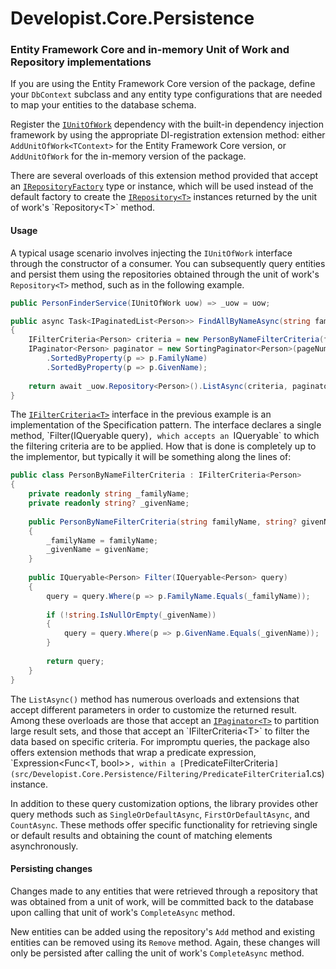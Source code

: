 # Developist.Core.Persistence

### Entity Framework Core and in-memory Unit of Work and Repository implementations

If you are using the Entity Framework Core version of the package, define your `DbContext` subclass and any entity type configurations that are needed to map your entities to the database schema.

Register the [`IUnitOfWork`](src/Developist.Core.Persistence/IUnitOfWork.cs) dependency with the built-in dependency injection framework by using the appropriate DI-registration extension method: either `AddUnitOfWork<TContext>` for the Entity Framework Core version, or `AddUnitOfWork` for the in-memory version of the package.

There are several overloads of this extension method provided that accept an [`IRepositoryFactory`](src/Developist.Core.Persistence/IRepositoryFactory.cs) type or instance, which will be used instead of the default factory to create the [`IRepository<T>`](src/Developist.Core.Persistence/IRepository`1.cs) instances returned by the unit of work's `Repository<T>` method.

#### Usage

A typical usage scenario involves injecting the `IUnitOfWork` interface through the constructor of a consumer. You can subsequently query entities and persist them using the repositories obtained through the unit of work's `Repository<T>` method, such as in the following example.

```csharp
public PersonFinderService(IUnitOfWork uow) => _uow = uow;

public async Task<IPaginatedList<Person>> FindAllByNameAsync(string familyName, string? givenName = default, int? pageNumber = 1)
{
    IFilterCriteria<Person> criteria = new PersonByNameFilterCriteria(familyName, givenName);
    IPaginator<Person> paginator = new SortingPaginator<Person>(pageNumber, pageSize: 10)
        .SortedByProperty(p => p.FamilyName)
        .SortedByProperty(p => p.GivenName);
    
    return await _uow.Repository<Person>().ListAsync(criteria, paginator);
}
```

The [`IFilterCriteria<T>`](src/Developist.Core.Persistence/Filtering/IFilterCriteria`1.cs) interface in the previous example is an implementation of the Specification pattern. The interface declares a single method, `Filter(IQueryable<T> query)`, which accepts an `IQueryable<T>` to which the filtering criteria are to be applied. How that is done is completely up to the implementor, but typically it will be something along the lines of:

```csharp
public class PersonByNameFilterCriteria : IFilterCriteria<Person>
{
    private readonly string _familyName;
    private readonly string? _givenName;
    
    public PersonByNameFilterCriteria(string familyName, string? givenName = default)
    {
        _familyName = familyName;
        _givenName = givenName;
    }
    
    public IQueryable<Person> Filter(IQueryable<Person> query) 
    {
        query = query.Where(p => p.FamilyName.Equals(_familyName));
            
        if (!string.IsNullOrEmpty(_givenName))
        {
            query = query.Where(p => p.GivenName.Equals(_givenName));
        }
        
        return query;
    }
}
```

The `ListAsync()` method has numerous overloads and extensions that accept different parameters in order to customize the returned result. Among these overloads are those that accept an [`IPaginator<T>`](src/Developist.Core.Persistence/Pagination/IPaginator`1.cs) to partition large result sets, and those that accept an `IFilterCriteria<T>` to filter the data based on specific criteria.
For impromptu queries, the package also offers extension methods that wrap a predicate expression, `Expression<Func<T, bool>>`, within a [`PredicateFilterCriteria<T>`](src/Developist.Core.Persistence/Filtering/PredicateFilterCriteria`1.cs) instance.

In addition to these query customization options, the library provides other query methods such as `SingleOrDefaultAsync`, `FirstOrDefaultAsync`, and `CountAsync`. These methods offer specific functionality for retrieving single or default results and obtaining the count of matching elements asynchronously.

#### Persisting changes

Changes made to any entities that were retrieved through a repository that was obtained from a unit of work, will be committed back to the database upon calling that unit of work's `CompleteAsync` method.

New entities can be added using the repository's `Add` method and existing entities can be removed using its `Remove` method. Again, these changes will only be persisted after calling the unit of work's `CompleteAsync` method.
